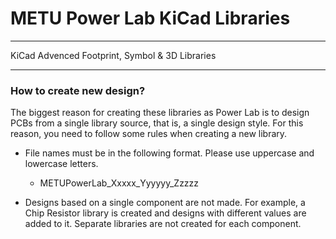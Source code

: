 # METU Power Lab KiCad Libraries

---
KiCad Advenced Footprint, Symbol & 3D Libraries

---
### How to create new design?

The biggest reason for creating these libraries as Power Lab is to design PCBs from a single library source, that is, a single design style. For this reason, you need to follow some rules when creating a new library.

- File names must be in the following format. Please use uppercase and lowercase letters.
    - METUPowerLab_Xxxxx_Yyyyyy_Zzzzz
    
- Designs based on a single component are not made. For example, a Chip Resistor library is created and designs with different values ​​are added to it. Separate libraries are not created for each component.